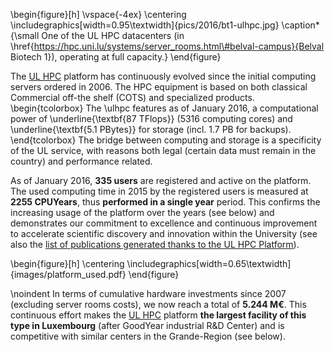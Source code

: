 \begin{figure}[h]
    \vspace{-4ex}
    \centering \includegraphics[width=0.95\textwidth]{pics/2016/bt1-ulhpc.jpg}
    \caption*{\small One of the UL HPC datacenters (in \href{https://hpc.uni.lu/systems/server_rooms.html\#belval-campus}{Belval Biotech 1}), operating at full capacity.}
\end{figure}

The [UL HPC](http://hpc.uni.lu) platform has continuously evolved since the initial computing servers ordered in 2006.
The HPC equipment is based on both classical Commercial off-the shelf (COTS) and specialized products.
\begin{tcolorbox}
  The \ulhpc features as of January 2016, a computational power of \underline{\textbf{87 TFlops}}
  (5316 computing cores) and \underline{\textbf{5.1 PBytes}} for storage (incl. 1.7 PB for backups).
\end{tcolorbox}
The bridge between computing and storage is a specificity of the UL service, with reasons both legal (certain data must remain in the country) and performance related.

As of January 2016, **335 users** are registered and active on the platform.
The used computing time in 2015 by the registered users is measured at **__2255__ CPUYears**, thus __performed in a single year__ period.
This confirms the increasing usage of the platform over the years (see below) and demonstrates our commitment to excellence and continuous improvement to accelerate scientific discovery and innovation within the University (see also the [list of publications generated thanks to the UL HPC Platform](http://orbilu.uni.lu/simple-search?query=%28%28researchcenter%3AULHPC%29%29&title=Publications+generated+thanks+to+the+UL+HPC+Platform&sort_by0=1&order0=DESC&sort_by1=3&order1=ASC&sort_by2=2&order2=ASC)).

\begin{figure}[h]
  \centering \includegraphics[width=0.65\textwidth]{images/platform_used.pdf}
\end{figure}

\noindent
In terms of cumulative hardware investments since 2007 (excluding server rooms costs), we now reach a total of __5.244 M€__. This continuous effort makes the [UL HPC](http://hpc.uni.lu) platform __the largest facility of this type in Luxembourg__ (after GoodYear industrial R&D Center) and is competitive with similar centers in the Grande-Region (see below).

<!--


\begin{figure}[h]
  \centering \includegraphics[width=0.95\textwidth]{images//ulhpc_investment.pdf}
\end{figure}

In 2016, a new supercomputing site will be opened at the Belval campus, in the House of Knowledge's Computing Center (Maison du Savoir - Centre de Calcul, shown below). The new site will host the HPC equipment designed to support and advance the next generation science at the UL.

\begin{figure}[h]
  \centering \includegraphics[width=0.8\textwidth]{pics/2016/msa-cdc.jpg}
\end{figure}

-->
